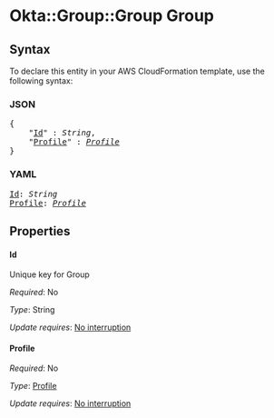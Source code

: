 # Okta::Group::Group Group

## Syntax

To declare this entity in your AWS CloudFormation template, use the following syntax:

### JSON

<pre>
{
    "<a href="#id" title="Id">Id</a>" : <i>String</i>,
    "<a href="#profile" title="Profile">Profile</a>" : <i><a href="profile.md">Profile</a></i>
}
</pre>

### YAML

<pre>
<a href="#id" title="Id">Id</a>: <i>String</i>
<a href="#profile" title="Profile">Profile</a>: <i><a href="profile.md">Profile</a></i>
</pre>

## Properties

#### Id

Unique key for Group

_Required_: No

_Type_: String

_Update requires_: [No interruption](https://docs.aws.amazon.com/AWSCloudFormation/latest/UserGuide/using-cfn-updating-stacks-update-behaviors.html#update-no-interrupt)

#### Profile

_Required_: No

_Type_: <a href="profile.md">Profile</a>

_Update requires_: [No interruption](https://docs.aws.amazon.com/AWSCloudFormation/latest/UserGuide/using-cfn-updating-stacks-update-behaviors.html#update-no-interrupt)

